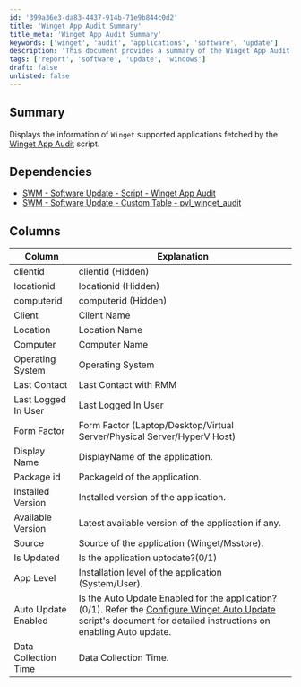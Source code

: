 ```yaml
---
id: '399a36e3-da83-4437-914b-71e9b844c0d2'
title: 'Winget App Audit Summary'
title_meta: 'Winget App Audit Summary'
keywords: ['winget', 'audit', 'applications', 'software', 'update']
description: 'This document provides a summary of the Winget App Audit script, detailing the information displayed for applications supported by Winget. It includes dependencies, explanations of key columns, and insights into application management and updates.'
tags: ['report', 'software', 'update', 'windows']
draft: false
unlisted: false
---
```

## Summary

Displays the information of `Winget` supported applications fetched by the [Winget App Audit](https://proval.itglue.com/DOC-5078775-17973895) script.

## Dependencies

- [SWM - Software Update - Script - Winget App Audit](https://proval.itglue.com/DOC-5078775-17973895)
- [SWM - Software Update - Custom Table - pvl_winget_audit](<../tables/pvl_winget_audit.md>)

## Columns

| Column                     | Explanation                                                                                               |
|---------------------------|-----------------------------------------------------------------------------------------------------------|
| clientid                  | clientid (Hidden)                                                                                        |
| locationid                | locationid (Hidden)                                                                                      |
| computerid                | computerid (Hidden)                                                                                      |
| Client                    | Client Name                                                                                              |
| Location                  | Location Name                                                                                            |
| Computer                  | Computer Name                                                                                            |
| Operating System          | Operating System                                                                                         |
| Last Contact              | Last Contact with RMM                                                                                    |
| Last Logged In User       | Last Logged In User                                                                                      |
| Form Factor               | Form Factor (Laptop/Desktop/Virtual Server/Physical Server/HyperV Host)                                 |
| Display Name              | DisplayName of the application.                                                                          |
| Package id                | PackageId of the application.                                                                            |
| Installed Version         | Installed version of the application.                                                                    |
| Available Version         | Latest available version of the application if any.                                                     |
| Source                    | Source of the application (Winget/Msstore).                                                             |
| Is Updated                | Is the application uptodate?(0/1)                                                                        |
| App Level                 | Installation level of the application (System/User).                                                    |
| Auto Update Enabled       | Is the Auto Update Enabled for the application?(0/1). Refer the [Configure Winget Auto Update](https://proval.itglue.com/DOC-5078775-17973896) script's document for detailed instructions on enabling Auto update. |
| Data Collection Time      | Data Collection Time.                                                                                    |














